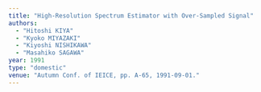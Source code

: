 ```yaml
---
title: "High-Resolution Spectrum Estimator with Over-Sampled Signal"
authors:
  - "Hitoshi KIYA"
  - "Kyoko MIYAZAKI"
  - "Kiyoshi NISHIKAWA"
  - "Masahiko SAGAWA"
year: 1991
type: "domestic"
venue: "Autumn Conf. of IEICE, pp. A-65, 1991-09-01."
---
```


